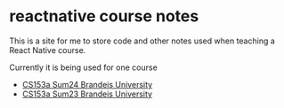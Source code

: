 # reactnative course notes
This is a site for me to store code and other notes used when teaching a React Native course.

Currently it is being used for one course
* [CS153a Sum24 Brandeis University](courses/CS153aSum24Brandeis.md)
* [CS153a Sum23 Brandeis University](courses/cs153aSum23Brandeis.md)

